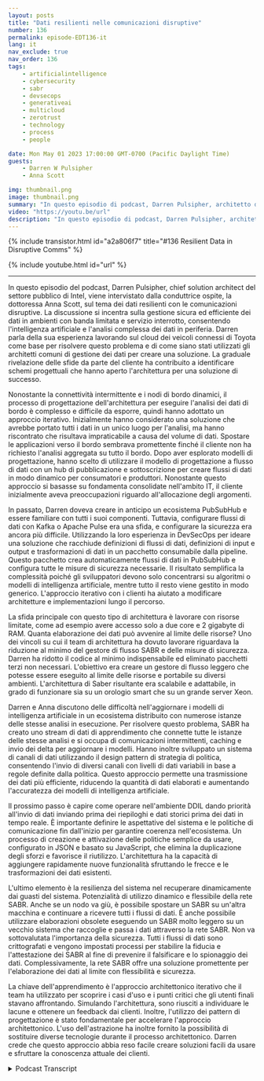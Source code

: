 ```yaml
---
layout: posts
title: "Dati resilienti nelle comunicazioni disruptive"
number: 136
permalink: episode-EDT136-it
lang: it
nav_exclude: true
nav_order: 136
tags:
    - artificialintelligence
    - cybersecurity
    - sabr
    - devsecops
    - generativeai
    - multicloud
    - zerotrust
    - technology
    - process
    - people

date: Mon May 01 2023 17:00:00 GMT-0700 (Pacific Daylight Time)
guests:
    - Darren W Pulsipher
    - Anna Scott

img: thumbnail.png
image: thumbnail.png
summary: "In questo episodio di podcast, Darren Pulsipher, architetto delle soluzioni principale di Intel per il settore pubblico, viene intervistato dalla conduttrice ospite Dr. Anna Scott sulla resilienza dei dati con le comunicazioni disruptive."
video: "https://youtu.be/url"
description: "In questo episodio di podcast, Darren Pulsipher, architetto delle soluzioni principale di Intel per il settore pubblico, viene intervistato dalla conduttrice ospite Dr. Anna Scott sulla resilienza dei dati con le comunicazioni disruptive."
---
```


<div>
{% include transistor.html id="a2a806f7" title="#136 Resilient Data in Disruptive Comms" %}

{% include youtube.html id="url" %}
</div>

---

In questo episodio del podcast, Darren Pulsipher, chief solution architect del settore pubblico di Intel, viene intervistato dalla conduttrice ospite, la dottoressa Anna Scott, sul tema dei dati resilienti con le comunicazioni disruptive. La discussione si incentra sulla gestione sicura ed efficiente dei dati in ambienti con banda limitata e servizio interrotto, consentendo l'intelligenza artificiale e l'analisi complessa dei dati in periferia. Darren parla della sua esperienza lavorando sul cloud dei veicoli connessi di Toyota come base per risolvere questo problema e di come siano stati utilizzati gli architetti comuni di gestione dei dati per creare una soluzione. La graduale rivelazione delle sfide da parte del cliente ha contribuito a identificare schemi progettuali che hanno aperto l'architettura per una soluzione di successo.

Nonostante la connettività intermittente e i nodi di bordo dinamici, il processo di progettazione dell'architettura per eseguire l'analisi dei dati di bordo è complesso e difficile da esporre, quindi hanno adottato un approccio iterativo. Inizialmente hanno considerato una soluzione che avrebbe portato tutti i dati in un unico luogo per l'analisi, ma hanno riscontrato che risultava impraticabile a causa del volume di dati. Spostare le applicazioni verso il bordo sembrava promettente finché il cliente non ha richiesto l'analisi aggregata su tutto il bordo. Dopo aver esplorato modelli di progettazione, hanno scelto di utilizzare il modello di progettazione a flusso di dati con un hub di pubblicazione e sottoscrizione per creare flussi di dati in modo dinamico per consumatori e produttori. Nonostante questo approccio si basasse su fondamenta consolidate nell'ambito IT, il cliente inizialmente aveva preoccupazioni riguardo all'allocazione degli argomenti.

In passato, Darren doveva creare in anticipo un ecosistema PubSubHub e essere familiare con tutti i suoi componenti. Tuttavia, configurare flussi di dati con Kafka o Apache Pulse era una sfida, e configurare la sicurezza era ancora più difficile. Utilizzando la loro esperienza in DevSecOps per ideare una soluzione che racchiude definizioni di flussi di dati, definizioni di input e output e trasformazioni di dati in un pacchetto consumabile dalla pipeline. Questo pacchetto crea automaticamente flussi di dati in PubSubHub e configura tutte le misure di sicurezza necessarie. Il risultato semplifica la complessità poiché gli sviluppatori devono solo concentrarsi su algoritmi o modelli di intelligenza artificiale, mentre tutto il resto viene gestito in modo generico. L'approccio iterativo con i clienti ha aiutato a modificare architetture e implementazioni lungo il percorso.

La sfida principale con questo tipo di architettura è lavorare con risorse limitate, come ad esempio avere accesso solo a due core e 2 gigabyte di RAM. Quanta elaborazione dei dati può avvenire al limite delle risorse? Uno dei vincoli su cui il team di architettura ha dovuto lavorare riguardava la riduzione al minimo del gestore di flusso SABR e delle misure di sicurezza. Darren ha ridotto il codice al minimo indispensabile ed eliminato pacchetti terzi non necessari. L'obiettivo era creare un gestore di flusso leggero che potesse essere eseguito al limite delle risorse e portabile su diversi ambienti. L'architettura di Saber risultante era scalabile e adattabile, in grado di funzionare sia su un orologio smart che su un grande server Xeon.

Darren e Anna discutono delle difficoltà nell'aggiornare i modelli di intelligenza artificiale in un ecosistema distribuito con numerose istanze delle stesse analisi in esecuzione. Per risolvere questo problema, SABR ha creato uno stream di dati di apprendimento che connette tutte le istanze delle stesse analisi e si occupa di comunicazioni intermittenti, caching e invio dei delta per aggiornare i modelli. Hanno inoltre sviluppato un sistema di canali di dati utilizzando il design pattern di strategia di politica, consentendo l'invio di diversi canali con livelli di dati variabili in base a regole definite dalla politica. Questo approccio permette una trasmissione dei dati più efficiente, riducendo la quantità di dati elaborati e aumentando l'accuratezza dei modelli di intelligenza artificiale.

Il prossimo passo è capire come operare nell'ambiente DDIL dando priorità all'invio di dati inviando prima dei riepiloghi e dati storici prima dei dati in tempo reale. È importante definire le aspettative del sistema e le politiche di comunicazione fin dall'inizio per garantire coerenza nell'ecosistema. Un processo di creazione e attivazione delle politiche semplice da usare, configurato in JSON e basato su JavaScript, che elimina la duplicazione degli sforzi e favorisce il riutilizzo. L'architettura ha la capacità di aggiungere rapidamente nuove funzionalità sfruttando le frecce e le trasformazioni dei dati esistenti.

L'ultimo elemento è la resilienza del sistema nel recuperare dinamicamente dai guasti del sistema. Potenzialità di utilizzo dinamico e flessibile della rete SABR. Anche se un nodo va giù, è possibile spostare un SABR su un'altra macchina e continuare a ricevere tutti i flussi di dati. È anche possibile utilizzare elaborazioni obsolete eseguendo un SABR molto leggero su un vecchio sistema che raccoglie e passa i dati attraverso la rete SABR. Non va sottovalutata l'importanza della sicurezza. Tutti i flussi di dati sono crittografati e vengono impostati processi per stabilire la fiducia e l'attestazione dei SABR al fine di prevenire il falsificare e lo spionaggio dei dati. Complessivamente, la rete SABR offre una soluzione promettente per l'elaborazione dei dati al limite con flessibilità e sicurezza.

La chiave dell'apprendimento è l'approccio architettonico iterativo che il team ha utilizzato per scoprire i casi d'uso e i punti critici che gli utenti finali stavano affrontando. Simulando l'architettura, sono riusciti a individuare le lacune e ottenere un feedback dai clienti. Inoltre, l'utilizzo dei pattern di progettazione è stato fondamentale per accelerare l'approccio architettonico. L'uso dell'astrazione ha inoltre fornito la possibilità di sostituire diverse tecnologie durante il processo architettonico. Darren crede che questo approccio abbia reso facile creare soluzioni facili da usare e sfruttare la conoscenza attuale dei clienti.



<details>
<summary> Podcast Transcript </summary>

<p></p>

</details>
